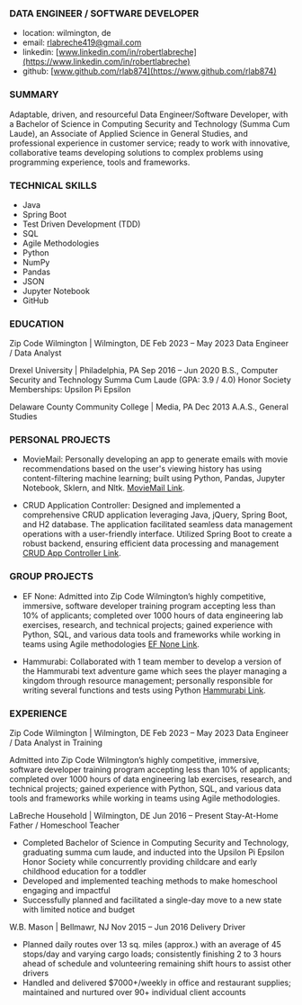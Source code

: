 ### DATA ENGINEER / SOFTWARE DEVELOPER

* location: wilmington, de 
* email: [rlabreche419@gmail.com](rlabreche419@gmail.com)
* linkedin: [www.linkedin.com/in/robertlabreche](https://www.linkedin.com/in/robertlabreche)
* github: [www.github.com/rlab874](https://www.github.com/rlab874)

### SUMMARY

Adaptable, driven, and resourceful Data Engineer/Software Developer, with a Bachelor of Science in Computing Security
and Technology (Summa Cum Laude), an Associate of Applied Science in General Studies, and
professional experience in customer service; ready to work with innovative, collaborative teams
developing solutions to complex problems using programming experience, tools and frameworks.


### TECHNICAL SKILLS

* Java
* Spring Boot
* Test Driven Development (TDD)
* SQL
* Agile Methodologies
* Python
* NumPy
* Pandas
* JSON
* Jupyter Notebook
* GitHub

### EDUCATION

Zip Code Wilmington | Wilmington, DE Feb 2023 – May 2023
Data Engineer / Data Analyst

Drexel University | Philadelphia, PA Sep 2016 – Jun 2020
B.S., Computer Security and Technology
Summa Cum Laude (GPA: 3.9 / 4.0)
Honor Society Memberships: Upsilon Pi Epsilon

Delaware County Community College | Media, PA Dec 2013
A.A.S., General Studies


### PERSONAL PROJECTS

* MovieMail: Personally developing an app to generate emails with movie recommendations based
on the user's viewing history has using content-filtering machine learning; built using Python,
Pandas, Jupyter Notebook, Sklern, and Nltk. [MovieMail Link](https://github.com/rlab874/MovieMail).

* CRUD Application Controller: Designed and implemented a comprehensive CRUD application leveraging 
Java, jQuery, Spring Boot, and H2 database. The application facilitated seamless data management operations 
with a user-friendly interface. Utilized Spring Boot to create a robust backend, ensuring efficient 
data processing and management [CRUD App Controller Link](https://github.com/rlab874/MovieMail).


### GROUP PROJECTS

* EF None: Admitted into Zip Code Wilmington’s highly competitive, immersive, software developer training
program accepting less than 10% of applicants; completed over 1000 hours of data engineering lab
exercises, research, and technical projects; gained experience with Python, SQL, and various data
tools and frameworks while working in teams using Agile methodologies [EF None Link](https://github.com/Zip-Final/EF-None).

* Hammurabi: Collaborated with 1 team member to develop a version of the Hammurabi text
adventure game which sees the player managing a kingdom through resource management;
personally responsible for writing several functions and tests using Python [Hammurabi Link](https://github.com/rlab874/Hamurabi).


### EXPERIENCE

Zip Code Wilmington | Wilmington, DE Feb 2023 – May 2023
Data Engineer / Data Analyst in Training

Admitted into Zip Code Wilmington’s highly competitive, immersive, software developer training
program accepting less than 10% of applicants; completed over 1000 hours of data engineering lab
exercises, research, and technical projects; gained experience with Python, SQL, and various data
tools and frameworks while working in teams using Agile methodologies.

LaBreche Household | Wilmington, DE Jun 2016 – Present
Stay-At-Home Father / Homeschool Teacher
*  Completed Bachelor of Science in Computing Security and Technology, graduating summa
cum laude, and inducted into the Upsilon Pi Epsilon Honor Society while concurrently
providing childcare and early childhood education for a toddler
* Developed and implemented teaching methods to make homeschool engaging and impactful
* Successfully planned and facilitated a single-day move to a new state with limited notice and
budget

W.B. Mason | Bellmawr, NJ Nov 2015 – Jun 2016
Delivery Driver
* Planned daily routes over 13 sq. miles (approx.) with an average of 45 stops/day and varying
cargo loads; consistently finishing 2 to 3 hours ahead of schedule and volunteering
remaining shift hours to assist other drivers
* Handled and delivered $7000+/weekly in office and restaurant supplies; maintained and
nurtured over 90+ individual client accounts